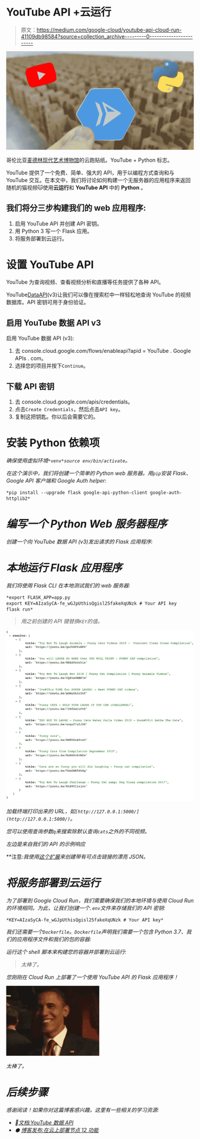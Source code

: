 # YouTube API +云运行

> 原文：<https://medium.com/google-cloud/youtube-api-cloud-run-41109db98584?source=collection_archive---------0----------------------->

![](img/ec58db09a84ce80a6d8ae104922f754b.png)

哥伦比亚[麦德林现代艺术博物馆](https://goo.gl/maps/BhJ9poh4r2m6aaa19)的云跑贴纸。YouTube + Python 标志。

YouTube 提供了一个免费、简单、强大的 API，用于以编程方式查询和与 YouTube 交互。在本文中，我们将讨论如何构建一个无服务器的应用程序来返回随机的猫视频🐱使用**云运行**和 **YouTube API** 中的 **Python** 。

## 我们将分三步构建我们的 web 应用程序:

1.  启用 YouTube API 并创建 API 密钥。
2.  用 Python 3 写一个 Flask 应用。
3.  将服务部署到云运行。

# 设置 YouTube API

YouTube 为查询视频、查看视频分析和直播等任务提供了各种 API。

YouTube[DataAPI](https://developers.google.com/youtube/v3)(v3)让我们可以像在搜索栏中一样轻松地查询 YouTube 的视频数据库。API 密钥可用于身份验证。

## 启用 YouTube 数据 API v3

启用 YouTube 数据 API (v3):

1.  去 console.cloud.google.com/flows/enableapi?apid = YouTube . Google APIs . com。
2.  选择您的项目并按下`Continue`。

## 下载 API 密钥

1.  去 console.cloud.google.com/apis/credentials。
2.  点击`Create Credentials`，然后点击`API key`。
3.  复制这把钥匙。你以后会需要它的。

# 安装 Python 依赖项

*确保使用虚拟环境*`*venv*`*`source env/bin/activate`。*

*在这个演示中，我们将创建一个简单的 Python web 服务器。用`pip`安装 Flask、Google API 客户端和 Google Auth helper:*

```
*pip install --upgrade flask google-api-python-client google-auth-httplib2*
```

# *编写一个 Python Web 服务器程序*

*创建一个向 YouTube 数据 API (v3)发出请求的 Flask 应用程序:*

# *本地运行 Flask 应用程序*

*我们将使用 Flask CLI 在本地测试我们的 web 服务器:*

```
*export FLASK_APP=app.py
export KEY=AIzaSyCA-fe_wGJpUthisQgisl25fakeXqUNzk # Your API key
flask run*
```

> *用之前创建的 API 键替换`KEY`的值。*

*![](img/827c647b5dcdb237f80187a184c16ed1.png)*

*加载终端打印出来的 URL，如`[http://127.0.0.1:5000/](http://127.0.0.1:5000/)`。*

*您可以使用查询参数`q`来搜索除默认查询`cats`之外的不同视频。*

*左边是来自我们的 API 的示例响应*

**注意:*我使用[这个扩展](https://chrome.google.com/webstore/detail/json-formatter/bcjindcccaagfpapjjmafapmmgkkhgoa?hl=en)来创建带有可点击链接的漂亮 JSON。*

# *将服务部署到云运行*

*为了部署到 Google Cloud Run，我们需要确保我们的本地环境与使用 Cloud Run 的环境相同。为此，让我们创建一个`.env`文件来存储我们的 API 密钥:*

```
*KEY=AIzaSyCA-fe_wGJpUthisQgisl25fakeXqUNzk # Your API key*
```

*我们还需要一个`Dockerfile`。`Dockerfile`声明我们需要一个包含 Python 3.7、我们的应用程序文件和我们的包的容器:*

*运行这个 shell 脚本来构建您的容器并部署到云运行:*

> *太棒了。*

*您刚刚在 Cloud Run 上部署了一个使用 YouTube API 的 Flask 应用程序！*

*![](img/3cf55e6e87c7cd96306d0a02d750ec67.png)*

*太棒了。*

# *后续步骤*

*感谢阅读！如果你对这篇博客感兴趣，这里有一些相关的学习资源:*

*   *🎥[文档:YouTube 数据 API](https://developers.google.com/youtube/v3/getting-started)*
*   *⬢ [博客发布:在云上部署节点 12 功能](/google-cloud/node-12-functions-on-cloud-run-d891dd93c7c8)*